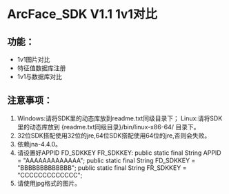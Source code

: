 # ArcFace_SDK V1.1 1v1对比

## 功能：
 - 1v1图片对比
 - 特征值数据库注册
 - 1v1与数据库对比

## 注意事项：
1. Windows:请将SDK里的动态库放到readme.txt同级目录下；
   Linux:请将SDK里的动态库放到 {readme.txt同级目录}/bin/linux-x86-64/ 目录下。
2. 32位SDK搭配使用32位的jre,64位SDK搭配使用64位的jre,否则会失败。
3. 依赖jna-4.4.0。
4. 请设置好APPID FD_SDKKEY FR_SDKKEY:
    public static final String    APPID  = "AAAAAAAAAAAAA";
    public static final String FD_SDKKEY = "BBBBBBBBBBBBB";
    public static final String FR_SDKKEY = "CCCCCCCCCCCCC";
5. 请使用jpg格式的图片。